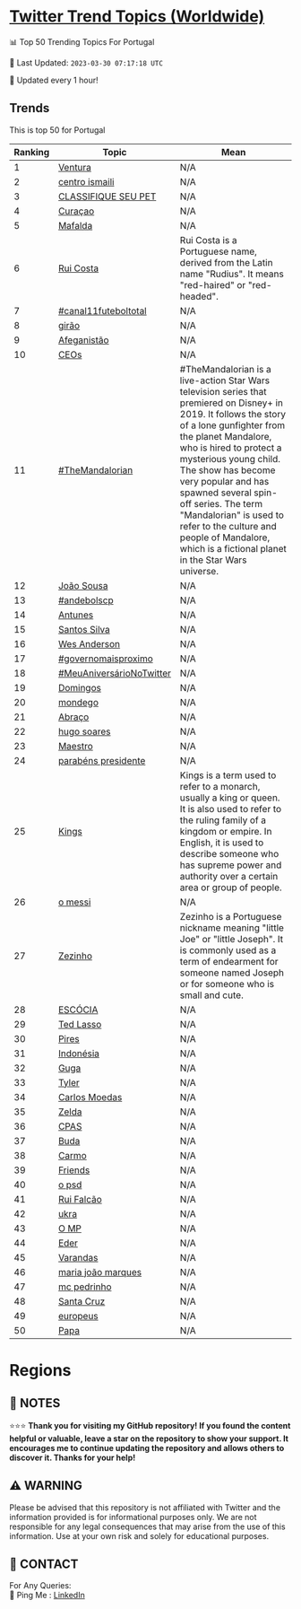 [Twitter Trend Topics (Worldwide)](https://github.com/ErcinDedeoglu/Twitter-Trend-Topics)
==========


📊 Top 50 Trending Topics For Portugal

📆 Last Updated: `2023-03-30 07:17:18 UTC`

🔧 Updated every 1 hour!


## Trends

This is top 50 for Portugal

| Ranking | Topic | Mean |
| ------- | ------------ | ------------ |
| 1 | [Ventura](http://twitter.com/search?q=Ventura) | N/A |
| 2 | [centro ismaili](http://twitter.com/search?q=centro+ismaili) | N/A |
| 3 | [CLASSIFIQUE SEU PET](http://twitter.com/search?q=CLASSIFIQUE+SEU+PET) | N/A |
| 4 | [Curaçao](http://twitter.com/search?q=Cura%c3%a7ao) | N/A |
| 5 | [Mafalda](http://twitter.com/search?q=Mafalda) | N/A |
| 6 | [Rui Costa](http://twitter.com/search?q=Rui+Costa) | Rui Costa is a Portuguese name, derived from the Latin name "Rudius". It means "red-haired" or "red-headed". |
| 7 | [#canal11futeboltotal](http://twitter.com/search?q=%23canal11futeboltotal) | N/A |
| 8 | [girão](http://twitter.com/search?q=gir%c3%a3o) | N/A |
| 9 | [Afeganistão](http://twitter.com/search?q=Afeganist%c3%a3o) | N/A |
| 10 | [CEOs](http://twitter.com/search?q=CEOs) | N/A |
| 11 | [#TheMandalorian](http://twitter.com/search?q=%23TheMandalorian) | #TheMandalorian is a live-action Star Wars television series that premiered on Disney+ in 2019. It follows the story of a lone gunfighter from the planet Mandalore, who is hired to protect a mysterious young child. The show has become very popular and has spawned several spin-off series. The term "Mandalorian" is used to refer to the culture and people of Mandalore, which is a fictional planet in the Star Wars universe. |
| 12 | [João Sousa](http://twitter.com/search?q=Jo%c3%a3o+Sousa) | N/A |
| 13 | [#andebolscp](http://twitter.com/search?q=%23andebolscp) | N/A |
| 14 | [Antunes](http://twitter.com/search?q=Antunes) | N/A |
| 15 | [Santos Silva](http://twitter.com/search?q=Santos+Silva) | N/A |
| 16 | [Wes Anderson](http://twitter.com/search?q=Wes+Anderson) | N/A |
| 17 | [#governomaisproximo](http://twitter.com/search?q=%23governomaisproximo) | N/A |
| 18 | [#MeuAniversárioNoTwitter](http://twitter.com/search?q=%23MeuAnivers%c3%a1rioNoTwitter) | N/A |
| 19 | [Domingos](http://twitter.com/search?q=Domingos) | N/A |
| 20 | [mondego](http://twitter.com/search?q=mondego) | N/A |
| 21 | [Abraço](http://twitter.com/search?q=Abra%c3%a7o) | N/A |
| 22 | [hugo soares](http://twitter.com/search?q=hugo+soares) | N/A |
| 23 | [Maestro](http://twitter.com/search?q=Maestro) | N/A |
| 24 | [parabéns presidente](http://twitter.com/search?q=parab%c3%a9ns+presidente) | N/A |
| 25 | [Kings](http://twitter.com/search?q=Kings) | Kings is a term used to refer to a monarch, usually a king or queen. It is also used to refer to the ruling family of a kingdom or empire. In English, it is used to describe someone who has supreme power and authority over a certain area or group of people. |
| 26 | [o messi](http://twitter.com/search?q=o+messi) | N/A |
| 27 | [Zezinho](http://twitter.com/search?q=Zezinho) | Zezinho is a Portuguese nickname meaning "little Joe" or "little Joseph". It is commonly used as a term of endearment for someone named Joseph or for someone who is small and cute. |
| 28 | [ESCÓCIA](http://twitter.com/search?q=ESC%c3%93CIA) | N/A |
| 29 | [Ted Lasso](http://twitter.com/search?q=Ted+Lasso) | N/A |
| 30 | [Pires](http://twitter.com/search?q=Pires) | N/A |
| 31 | [Indonésia](http://twitter.com/search?q=Indon%c3%a9sia) | N/A |
| 32 | [Guga](http://twitter.com/search?q=Guga) | N/A |
| 33 | [Tyler](http://twitter.com/search?q=Tyler) | N/A |
| 34 | [Carlos Moedas](http://twitter.com/search?q=Carlos+Moedas) | N/A |
| 35 | [Zelda](http://twitter.com/search?q=Zelda) | N/A |
| 36 | [CPAS](http://twitter.com/search?q=CPAS) | N/A |
| 37 | [Buda](http://twitter.com/search?q=Buda) | N/A |
| 38 | [Carmo](http://twitter.com/search?q=Carmo) | N/A |
| 39 | [Friends](http://twitter.com/search?q=Friends) | N/A |
| 40 | [o psd](http://twitter.com/search?q=o+psd) | N/A |
| 41 | [Rui Falcão](http://twitter.com/search?q=Rui+Falc%c3%a3o) | N/A |
| 42 | [ukra](http://twitter.com/search?q=ukra) | N/A |
| 43 | [O MP](http://twitter.com/search?q=O+MP) | N/A |
| 44 | [Eder](http://twitter.com/search?q=Eder) | N/A |
| 45 | [Varandas](http://twitter.com/search?q=Varandas) | N/A |
| 46 | [maria joão marques](http://twitter.com/search?q=maria+jo%c3%a3o+marques) | N/A |
| 47 | [mc pedrinho](http://twitter.com/search?q=mc+pedrinho) | N/A |
| 48 | [Santa Cruz](http://twitter.com/search?q=Santa+Cruz) | N/A |
| 49 | [europeus](http://twitter.com/search?q=europeus) | N/A |
| 50 | [Papa](http://twitter.com/search?q=Papa) | N/A |



# Regions




## 📝 NOTES

⭐⭐⭐ **Thank you for visiting my GitHub repository! If you found the content helpful or valuable, leave a star on the repository to show your support. It encourages me to continue updating the repository and allows others to discover it. Thanks for your help!**


## ⚠️ WARNING

Please be advised that this repository is not affiliated with Twitter and the information provided is for informational purposes only. We are not responsible for any legal consequences that may arise from the use of this information. Use at your own risk and solely for educational purposes.


## 📨 CONTACT

 For Any Queries:  
            🏓 Ping Me : [LinkedIn](https://www.linkedin.com/in/ercindedeoglu/)
